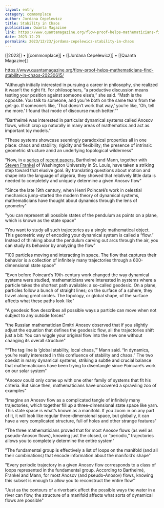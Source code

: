 ```yaml
---
layout: entry
category: commonplace
author: Jordana Cepelewicz
title: Stability in Chaos
publication: Quanta Magazine
link: https://www.quantamagazine.org/flow-proof-helps-mathematicians-find-stability-in-chaos-20230615/
date: 2023-12-23
permalink: 2023/12/23/jordana-cepelewicz-stability-in-chaos
---
```


[[2023]] • [[commonplace]] • [[Jordana Cepelewicz]] • [[Quanta Magazine]]

https://www.quantamagazine.org/flow-proof-helps-mathematicians-find-stability-in-chaos-20230615/

"Although initially interested in pursuing a career in philosophy, she realized it wasn’t the right fit. For philosophers, “a productive discussion means testing your position against someone else’s,” she said. “Math is the opposite. You talk to someone, and you’re both on the same team from the get-go. If someone’s like, ‘That doesn’t work that way,’ you’re like, ‘Oh, tell me more.’ I found that mode of discourse much better.”"

"Barthelmé was interested in particular dynamical systems called Anosov flows, which crop up naturally in many areas of mathematics and act as important toy models."

"These systems showcase seemingly paradoxical properties all in one place: chaos and stability; rigidity and flexibility; the presence of intrinsic geometric structure amid an underlying topological wilderness"

"Now, in a [series of](https://arxiv.org/abs/2012.11811) [recent papers](https://arxiv.org/abs/2211.10505), Barthelmé and Mann, together with [Steven Frankel](https://www.math.wustl.edu/~sfrankel/) of Washington University in St. Louis, have taken a striking step toward that elusive goal. By translating questions about motion and shape into the language of algebra, they showed that relatively little data is needed to completely and uniquely determine a given Anosov flow"

"Since the late 19th century, when Henri Poincaré’s work in celestial mechanics jump-started the modern theory of dynamical systems, mathematicians have thought about dynamics through the lens of geometry"

"you can represent all possible states of the pendulum as points on a plane, which is known as the state space"

"You want to study all such trajectories as a single mathematical object. This geometric way of encoding your dynamical system is called a “flow.” Instead of thinking about the pendulum carving out arcs through the air, you can study its behavior by analyzing the flow"

"100 particles moving and interacting in space. The flow that captures their behavior is a collection of infinitely many trajectories through a 600-dimensional state space"

"Even before Poincaré’s 19th-century work changed the way dynamical systems were studied, mathematicians were interested in systems where a particle takes the shortest path available: a so-called geodesic. On a plane, particles follow a bunch of straight lines; on the surface of a sphere, they travel along great circles. The topology, or global shape, of the surface affects what these paths look like"

"A geodesic flow describes all possible ways a particle can move when not subject to any outside forces"

"the Russian mathematician Dmitri Anosov observed that if you slightly adjust the equation that defines the geodesic flow, all the trajectories shift just a bit: You can wiggle your original flow into the new one without changing its overall structure"

"“The tag line is ‘global stability, local chaos,’” Mann said. “In dynamics, you’re really interested in this confluence of stability and chaos.” The two coexist in many dynamical systems, striking a subtle and crucial balance that mathematicians have been trying to disentangle since Poincaré’s work on our solar system"

"Anosov could only come up with one other family of systems that fit his criteria. But since then, mathematicians have uncovered a sprawling zoo of examples"

"Imagine an Anosov flow as a complicated tangle of infinitely many trajectories, which together fill up a three-dimensional state space like yarn. This state space is what’s known as a manifold. If you zoom in on any part of it, it will look like regular three-dimensional space, but globally, it can have a very complicated structure, full of holes and other strange features"

"The three mathematicians proved that for most Anosov flows (as well as pseudo-Anosov flows), knowing just the closed, or “periodic,” trajectories allows you to completely determine the entire system"

"The fundamental group is effectively a list of loops on the manifold (and all their combinations) that encode information about the manifold’s shape"

"Every periodic trajectory in a given Anosov flow corresponds to a class of loops represented in the fundamental group. According to Barthelmé, Frankel and Mann, for most Anosov (and pseudo-Anosov) flows, knowing this subset is enough to allow you to reconstruct the entire flow"

"Just as the contours of a riverbank affect the possible ways the water in a river can flow, the structure of a manifold affects what sorts of dynamical flows are possible"
